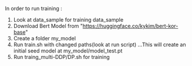 In order to run training :

1) Look at data_sample for training data_sample
2) Download Bert Model from "https://huggingface.co/kykim/bert-kor-base"
3) Create a folder my_model
4) Run train.sh with changed paths(look at run script) ...This will create an initial seed model at my_model/model_test.pt
5) Run traing_multi-DDP/DP.sh for training
